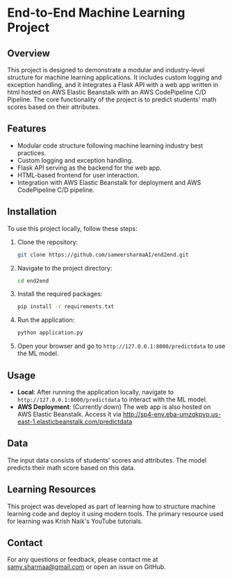 

# End-to-End Machine Learning Project

## Overview

This project is designed to demonstrate a modular and industry-level structure for machine learning applications. It includes custom logging and exception handling, and it integrates a Flask API with a web app written in html hosted on AWS Elastic Beanstalk with an AWS CodePipeline C/D Pipeline. The core functionality of the project is to predict students' math scores based on their attributes.

## Features

- Modular code structure following machine learning industry best practices.
- Custom logging and exception handling.
- Flask API serving as the backend for the web app.
- HTML-based frontend for user interaction.
- Integration with AWS Elastic Beanstalk for deployment and AWS CodePipeline C/D pipeline.

## Installation

To use this project locally, follow these steps:

1. Clone the repository:

   ```bash
   git clone https://github.com/sameersharmaAI/end2end.git
   ```

2. Navigate to the project directory:

   ```bash
   cd end2end
   ```

3. Install the required packages:

   ```bash
   pip install -r requirements.txt
   ```

4. Run the application:

   ```bash
   python application.py
   ```

5. Open your browser and go to `http://127.0.0.1:8000/predictdata` to use the ML model.

## Usage

- **Local**: After running the application locally, navigate to `http://127.0.0.1:8000/predictdata` to interact with the ML model.
- **AWS Deployment**: (Currently down) The web app is also hosted on AWS Elastic Beanstalk. Access it via http://sp4-env.eba-umzqkpvp.us-east-1.elasticbeanstalk.com/predictdata

## Data

The input data consists of students' scores and attributes. The model predicts their math score based on this data.

## Learning Resources

This project was developed as part of learning how to structure machine learning code and deploy it using modern tools. The primary resource used for learning was Krish Naik's YouTube tutorials.


## Contact

For any questions or feedback, please contact me at samy.sharmaa@gmail.com or open an issue on GitHub.


